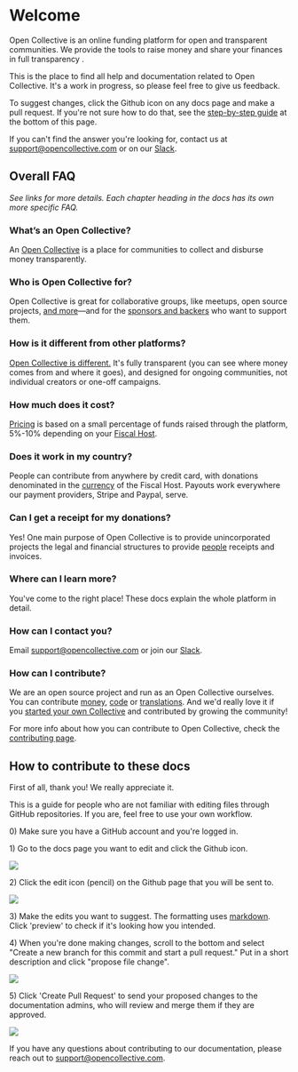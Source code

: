 # Welcome

Open Collective is an online funding platform for open and transparent communities. We provide the tools to raise money and share your finances in full transparency .

This is the place to find all help and documentation related to Open Collective. It's a work in progress, so please feel free to give us feedback.

To suggest changes, click the Github icon on any docs page and make a pull request. If you're not sure how to do that, see the [step-by-step guide](./#how-to-contribute-to-these-docs) at the bottom of this page.

If you can't find the answer you're looking for, contact us at [support@opencollective.com](mailto:support@opencollective.com) or on our [Slack](https://opencollective.slack.com).

## Overall FAQ

_See links for more details. Each chapter heading in the docs has its own more specific FAQ._

### What’s an Open Collective?

An [Open Collective](product/) is a place for communities to collect and disburse money transparently.

### Who is Open Collective for?

Open Collective is great for collaborative groups, like meetups, open source projects, [and more](collectives/#what-is-open-collective-good-for)—and for the [sponsors and backers](backers-and-sponsors/) who want to support them.

### How is it different from other platforms?

[Open Collective is different.](product/comparison.md) It's fully transparent \(you can see where money comes from and where it goes\), and designed for ongoing communities, not individual creators or one-off campaigns.

### How much does it cost?

[Pricing](about/pricing.md) is based on a small percentage of funds raised through the platform, 5%-10% depending on your [Fiscal Host](hosts/).

### Does it work in my country?

People can contribute from anywhere by credit card, with donations denominated in the [currency](product/currencies.md) of the Fiscal Host. Payouts work everywhere our payment providers, Stripe and Paypal, serve. 

### Can I get a receipt for my donations?

Yes! One main purpose of Open Collective is to provide unincorporated projects the legal and financial structures to provide [people](backers-and-sponsors/) receipts and invoices.

### Where can I learn more?

You've come to the right place! These docs explain the whole platform in detail.

### How can I contact you?

Email [support@opencollective.com](mailto:support@opencollective.com) or join our [Slack](https://opencollective.slack.com).

### How can I contribute?

We are an open source project and run as an Open Collective ourselves. You can contribute [money](https://opencollective.com/opencollectiveinc), [code](http://github.com/opencollective) or [translations](https://crowdin.com/project/opencollective). And we'd really love it if you [started your own Collective](https://opencollective.com/create) and contributed by growing the community!

For more info about how you can contribute to Open Collective, check the [contributing page](https://docs.opencollective.com/help/about/contributing).

## How to contribute to these docs

First of all, thank you! We really appreciate it. 

This is a guide for people who are not familiar with editing files through GitHub repositories. If you are, feel free to use your own workflow.

0\) Make sure you have a GitHub account and you're logged in.

1\) Go to the docs page you want to edit and click the Github icon.

![](.gitbook/assets/screen-shot-2019-04-29-at-4.40.54-pm.png)

2\) Click the edit icon \(pencil\) on the Github page that you will be sent to.

![](.gitbook/assets/screen-shot-2019-04-29-at-4.42.55-pm.png)

3\) Make the edits you want to suggest. The formatting uses [markdown](https://www.markdownguide.org/cheat-sheet/). Click 'preview' to check if it's looking how you intended.

4\) When you're done making changes, scroll to the bottom and select "Create a new branch for this commit and start a pull request." Put in a short description and click "propose file change".

![](.gitbook/assets/screen-shot-2019-04-29-at-4.48.27-pm.png)

5\) Click 'Create Pull Request' to send your proposed changes to the documentation admins, who will review and merge them if they are approved.

![](.gitbook/assets/screen-shot-2019-04-29-at-4.53.57-pm.png)

If you have any questions about contributing to our documentation, please reach out to support@opencollective.com. 

